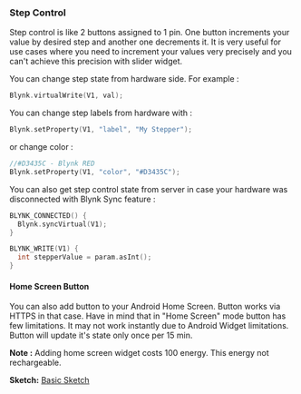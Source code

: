 
### Step Control

Step control is like 2 buttons assigned to 1 pin. One button increments your value by desired step and another 
one decrements it. It is very useful for use cases where you need to increment your values very precisely and you can't 
achieve this precision with slider widget.

You can change step state from hardware side. For example : 

```cpp
Blynk.virtualWrite(V1, val);
```

You can change step labels from hardware with : 

```cpp
Blynk.setProperty(V1, "label", "My Stepper");
```

or change color : 

```cpp
//#D3435C - Blynk RED 
Blynk.setProperty(V1, "color", "#D3435C");
```

You can also get step control state from server in case your hardware was disconnected with Blynk Sync feature : 

```cpp
BLYNK_CONNECTED() {
  Blynk.syncVirtual(V1);
}

BLYNK_WRITE(V1) {
  int stepperValue = param.asInt();
}
```

#### Home Screen Button

You can also add button to your Android Home Screen. Button works via HTTPS in that case. Have in mind that in "Home Screen" 
mode button has few limitations. It may not work instantly due to Android Widget limitations. Button will update it's 
state only once per 15 min. 

**Note :** Adding home screen widget costs 100 energy. This energy not rechargeable.


**Sketch:** [Basic Sketch](https://github.com/blynkkk/blynk-library/blob/master/examples/GettingStarted/BlynkBlink/BlynkBlink.ino)